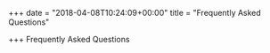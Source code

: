 +++
date = "2018-04-08T10:24:09+00:00"
title = "Frequently Asked Questions"

+++
Frequently Asked Questions